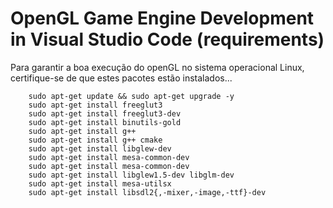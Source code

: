 # OpenGL Game Engine Development in Visual Studio Code (requirements)
Para garantir a boa execução do openGL no sistema operacional Linux, certifique-se de que estes pacotes estão instalados...


```
    sudo apt-get update && sudo apt-get upgrade -y
    sudo apt-get install freeglut3
    sudo apt-get install freeglut3-dev
    sudo apt-get install binutils-gold
    sudo apt-get install g++
    sudo apt-get install g++ cmake
    sudo apt-get install libglew-dev
    sudo apt-get install mesa-common-dev
    sudo apt-get install mesa-common-dev
    sudo apt-get install libglew1.5-dev libglm-dev
    sudo apt-get install mesa-utilsx
    sudo apt-get install libsdl2{,-mixer,-image,-ttf}-dev
```


